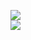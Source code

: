 [![](https://img.shields.io/badge/Made%20With-Github%20Spray-lightgrey.svg?style=for-the-badge&logo=github)](https://github.com/Annihil/github-spray#23202)  
[![](https://i.imgur.com/2DrTn0Z.gif)](https://github.com/Annihil/github-spray)
